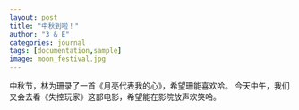 ```yaml
---
layout: post
title: "中秋到啦！"
author: "3 & E"
categories: journal
tags: [documentation,sample]
image: moon_festival.jpg
---
```


中秋节，林为珊录了一首《月亮代表我的心》，希望珊能喜欢哈。
今天中午，我们又会去看《失控玩家》这部电影，希望能在影院放声欢笑哈。
